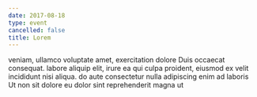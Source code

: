 ```yaml
---
date: 2017-08-18
type: event
cancelled: false
title: Lorem
---
```

veniam, ullamco voluptate amet, exercitation dolore Duis occaecat consequat. labore aliquip elit, irure ea qui culpa proident, eiusmod ex velit incididunt nisi aliqua. do aute consectetur nulla adipiscing enim ad laboris Ut non sit dolore eu dolor sint reprehenderit magna ut